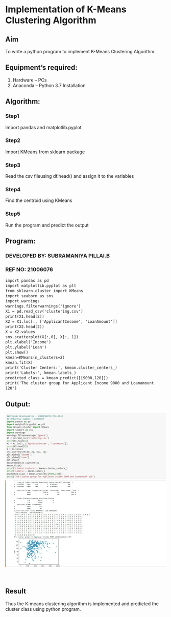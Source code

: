 # Implementation of K-Means Clustering Algorithm
## Aim
To write a python program to implement K-Means Clustering Algorithm.
## Equipment’s required:
1.	Hardware – PCs
2.	Anaconda – Python 3.7 Installation

## Algorithm:

### Step1
Import pandas and matplotlib.pyplot

### Step2
Import KMeans from sklearn package

### Step3
Read the csv fileusing df.head() and assign it to the variables

### Step4
Find the centroid using KMeans

### Step5
Run the program and predict the output

## Program:
### DEVELOPED BY: SUBRAMANIYA PILLAI.B
### REF NO: 21006076

```
import pandas as pd
import matplotlib.pyplot as plt
from sklearn.cluster import KMeans
import seaborn as sns
import warnings
warnings.filterwarnings('ignore')
X1 = pd.read_csv('clustering.csv')
print(X1.head(2))
X2 = X1.loc[:, ['ApplicantIncome', 'LoanAmount']]
print(X2.head(2))
X = X2.values
sns.scatterplot(X[:,0], X[:, 1])
plt.xlabel('Income')
plt.ylabel('Loan')
plt.show()
kmean=KMeans(n_clusters=2)
kmean.fit(X)
print('Cluster Centers:', kmean.cluster_centers_)
print('Labels:', kmean.labels_)
predicted_class = kmean.predict([[9000,120]])
print('The cluster group for Applicant Income 9000 and Loanamount 120')
```
## Output:
![output](./5.jpeg)
![output](./4.jpeg)


<br>

## Result
Thus the K-means clustering algorithm is implemented and predicted the cluster class using python program.